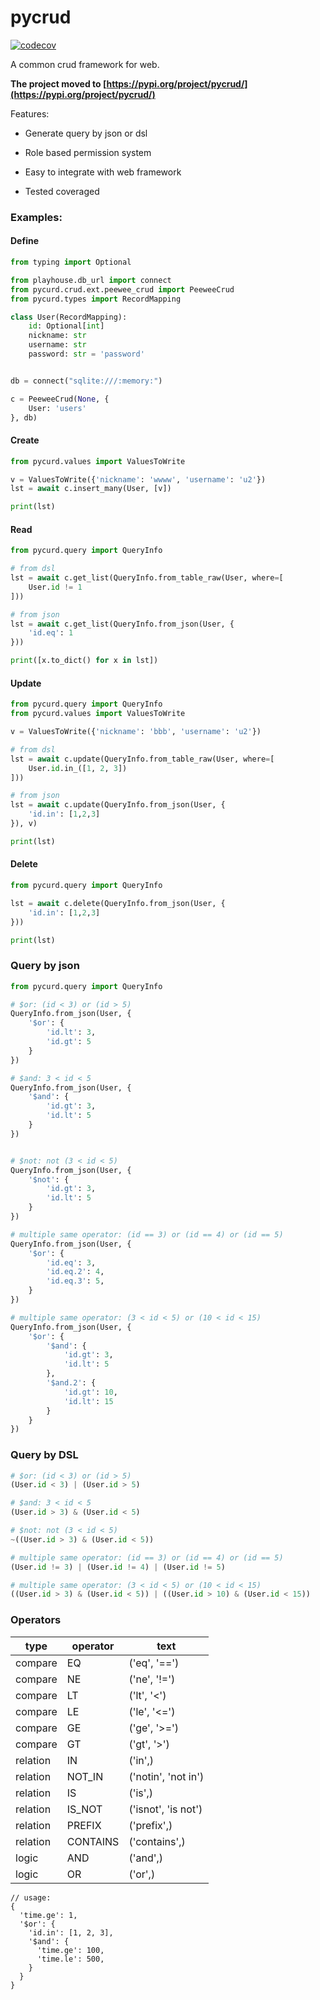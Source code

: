 # pycrud

[![codecov](https://codecov.io/gh/fy0/pycrud/branch/master/graph/badge.svg)](https://codecov.io/gh/fy0/pycrud)

A common crud framework for web.

**The project moved to [https://pypi.org/project/pycrud/](https://pypi.org/project/pycrud/)**

Features:

* Generate query by json or dsl

* Role based permission system

* Easy to integrate with web framework

* Tested coveraged


### Examples:

#### Define

```python
from typing import Optional

from playhouse.db_url import connect
from pycurd.crud.ext.peewee_crud import PeeweeCrud
from pycurd.types import RecordMapping

class User(RecordMapping):
    id: Optional[int]
    nickname: str
    username: str
    password: str = 'password'


db = connect("sqlite:///:memory:")

c = PeeweeCrud(None, {
    User: 'users'
}, db)

```

#### Create

```python
from pycurd.values import ValuesToWrite

v = ValuesToWrite({'nickname': 'wwww', 'username': 'u2'})
lst = await c.insert_many(User, [v])

print(lst)
```

#### Read

```python
from pycurd.query import QueryInfo

# from dsl
lst = await c.get_list(QueryInfo.from_table_raw(User, where=[
    User.id != 1
]))

# from json
lst = await c.get_list(QueryInfo.from_json(User, {
    'id.eq': 1
}))

print([x.to_dict() for x in lst])
```

#### Update

```python
from pycurd.query import QueryInfo
from pycurd.values import ValuesToWrite

v = ValuesToWrite({'nickname': 'bbb', 'username': 'u2'})

# from dsl
lst = await c.update(QueryInfo.from_table_raw(User, where=[
    User.id.in_([1, 2, 3])
]))

# from json
lst = await c.update(QueryInfo.from_json(User, {
    'id.in': [1,2,3]
}), v)

print(lst)
```

#### Delete

```python
from pycurd.query import QueryInfo

lst = await c.delete(QueryInfo.from_json(User, {
    'id.in': [1,2,3]
}))

print(lst)
```

### Query by json

```python
from pycurd.query import QueryInfo

# $or: (id < 3) or (id > 5)
QueryInfo.from_json(User, {
    '$or': {
        'id.lt': 3,  
        'id.gt': 5 
    }
})

# $and: 3 < id < 5
QueryInfo.from_json(User, {
    '$and': {
        'id.gt': 3,  
        'id.lt': 5 
    }
})


# $not: not (3 < id < 5)
QueryInfo.from_json(User, {
    '$not': {
        'id.gt': 3,  
        'id.lt': 5 
    }
})

# multiple same operator: (id == 3) or (id == 4) or (id == 5)
QueryInfo.from_json(User, {
    '$or': {
        'id.eq': 3,  
        'id.eq.2': 4,
        'id.eq.3': 5, 
    }
})

# multiple same operator: (3 < id < 5) or (10 < id < 15)
QueryInfo.from_json(User, {
    '$or': {
        '$and': {
            'id.gt': 3,
            'id.lt': 5
        },
        '$and.2': {
            'id.gt': 10,
            'id.lt': 15
        }
    }
})

```


### Query by DSL
```python
# $or: (id < 3) or (id > 5)
(User.id < 3) | (User.id > 5)

# $and: 3 < id < 5
(User.id > 3) & (User.id < 5)

# $not: not (3 < id < 5)
~((User.id > 3) & (User.id < 5))

# multiple same operator: (id == 3) or (id == 4) or (id == 5)
(User.id != 3) | (User.id != 4) | (User.id != 5)

# multiple same operator: (3 < id < 5) or (10 < id < 15)
((User.id > 3) & (User.id < 5)) | ((User.id > 10) & (User.id < 15))
```


### Operators

| type | operator | text |
| ---- | -------- | ---- |
| compare | EQ | ('eq', '==') |
| compare | NE | ('ne', '!=') |
| compare | LT | ('lt', '<') |
| compare | LE | ('le', '<=') |
| compare | GE | ('ge', '>=') |
| compare | GT | ('gt', '>') |
| relation | IN | ('in',) |
| relation | NOT_IN | ('notin', 'not in') |
| relation | IS | ('is',) |
| relation | IS_NOT | ('isnot', 'is not') |
| relation | PREFIX | ('prefix',) |
| relation | CONTAINS | ('contains',) |
| logic | AND | ('and',) |
| logic | OR | ('or',) |


```json5
// usage:
{
  'time.ge': 1,
  '$or': {
    'id.in': [1, 2, 3],
    '$and': {
      'time.ge': 100,
      'time.le': 500,
    }
  }
}
```
